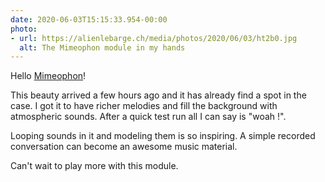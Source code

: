 ```yaml
---
date: 2020-06-03T15:15:33.954-00:00
photo:
- url: https://alienlebarge.ch/media/photos/2020/06/03/ht2b0.jpg
  alt: The Mimeophon module in my hands
---
```

Hello [Mimeophon](http://www.makenoisemusic.com/modules/mimeophon)!

This beauty arrived a few hours ago and it has already find a spot in the case.
I got it to have richer melodies and fill the background with atmospheric sounds.
After a quick test run all I can say is "woah !".

Looping sounds in it and modeling them is so inspiring. A simple recorded conversation can become an awesome music material.

Can't wait to play more with this module.
